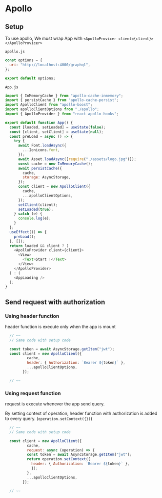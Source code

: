 # Apollo

## Setup

To use apollo, We must wrap App with `<ApolloProvicer client={client}></ApolloProvicer>`

`apollo.js`

```js
const options = {
  uri: "http://localhost:4000/graphql",
};

export default options;
```

`App.js`

```js
import { InMemoryCache } from "apollo-cache-inmemory";
import { persistCache } from "apollo-cache-persist";
import ApolloClient from "apollo-boost";
import apolloClientOptions from "./apollo";
import { ApolloProvider } from "react-apollo-hooks";

export default function App() {
  const [loaded, setLoaded] = useState(false);
  const [client, setClient] = useState(null);
  const preLoad = async () => {
    try {
      await Font.loadAsync({
        ...Ionicons.font,
      });
      await Asset.loadAsync([require("./assets/logo.jpg")]);
      const cache = new InMemoryCache();
      await persistCache({
        cache,
        storage: AsyncStorage,
      });
      const client = new ApolloClient({
        cache,
        ...apolloClientOptions,
      });
      setClient(client);
      setLoaded(true);
    } catch (e) {
      console.log(e);
    }
  };
  useEffect(() => {
    preLoad();
  }, []);
  return loaded && client ? (
    <ApolloProvider client={client}>
      <View>
        <Text>Start !</Text>
      </View>
    </ApolloProvider>
  ) : (
    <AppLoading />
  );
}
```


## Send request with authorization

### Using header function

header function is execute only when the app is mount

```js
  // ~~ 
  // Same code with setup code

  const token = await AsyncStorage.getItem("jwt");
  const client = new ApolloClient({
          cache,
          header: { Authorization: `Bearer ${token}` },
          ...apolloClientOptions,
        });

  // ~~
```

### Using request function

request is execute whenever the app send query.

By setting context of operation, header function with authorization is added to every query. (`operation.setContext({})`)

```js
  // ~~ 
  // Same code with setup code

  const client = new ApolloClient({
          cache,
          request: async (operation) => {
          const token = await AsyncStorage.getItem("jwt");
          return operation.setContext({
            header: { Authorization: `Bearer ${token}` },
            });
          },
          ...apolloClientOptions,
        });

  // ~~
```